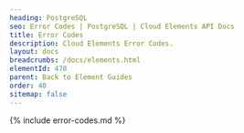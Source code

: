 ```yaml
---
heading: PostgreSQL
seo: Error Codes | PostgreSQL | Cloud Elements API Docs
title: Error Codes
description: Cloud Elements Error Codes.
layout: docs
breadcrumbs: /docs/elements.html
elementId: 478
parent: Back to Element Guides
order: 40
sitemap: false
---
```


{% include error-codes.md %}
